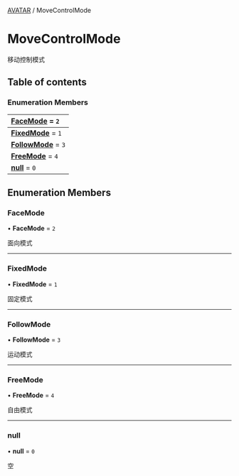 [AVATAR](../groups/Core.AVATAR.md) / MoveControlMode

# MoveControlMode <Badge type="tip" text="Enumeration" /> <Score text="MoveControlMode" />

<p class="content-big"> 移动控制模式 </p>

## Table of contents

### Enumeration Members <Score text="Enumeration" /> 
| **[FaceMode](mw.MoveControlMode.md#facemode)** = ``2``  |
| :----- |
| **[FixedMode](mw.MoveControlMode.md#fixedmode)** = ``1`` |
| **[FollowMode](mw.MoveControlMode.md#followmode)** = ``3`` |
| **[FreeMode](mw.MoveControlMode.md#freemode)** = ``4`` |
| **[null](mw.MoveControlMode.md#null)** = ``0`` |

## Enumeration Members

### FaceMode <Score text="FaceMode" /> 

• **FaceMode** = ``2``

面向模式

___

### FixedMode <Score text="FixedMode" /> 

• **FixedMode** = ``1``

固定模式

___

### FollowMode <Score text="FollowMode" /> 

• **FollowMode** = ``3``

运动模式

___

### FreeMode <Score text="FreeMode" /> 

• **FreeMode** = ``4``

自由模式

___

### null <Score text="null" /> 

• **null** = ``0``

空
